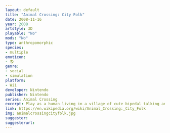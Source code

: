 ```yaml
---
layout: default
title: "Animal Crossing: City Folk"
date: 2008-11-16
year: 2008
artstyle: 3D
playable: "No"
mods: "No"
type: anthropomorphic
species: 
- multiple
emoticon:
- 🌎
genre: 
- social
- simulation
platform:
- Wii
developer: Nintendo
publisher: Nintendo
series: Animal Crossing
excerpt: Play as a human living in a village of cute bipedal talking animals! This is the third game in the Animal Crossing series.
link: https://en.wikipedia.org/wiki/Animal_Crossing:_City_Folk
img: animalcrossingcityfolk.jpg
suggester: 
suggesterurl: 
---
```


